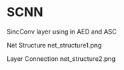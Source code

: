 # SCNN
SincConv layer using in AED and ASC

Net Structure
net_structure1.png

Layer Connection
net_structure2.png

